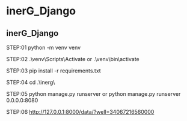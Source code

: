 # inerG_Django
inerG_Django
-----------

STEP:01 python -m venv venv

STEP:02 .\venv\Scripts\Activate or .\venv\bin\activate

STEP:03 pip install -r requirements.txt

STEP:04 cd .\inerg\

STEP:05  python manage.py runserver   or python manage.py runserver 0.0.0.0:8080

STEP:06 http://127.0.0.1:8000/data/?well=34067216560000
